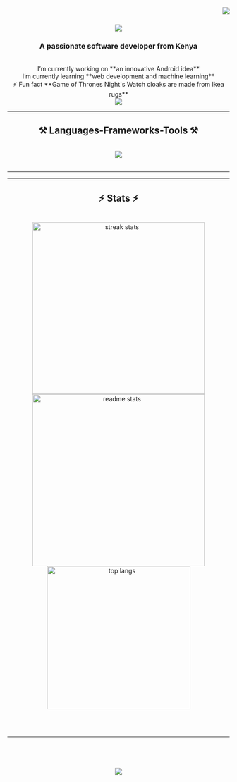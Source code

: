 <img align="right" src="https://visitor-badge.laobi.icu/badge?page_id=stanleyweche.stanleyweche" />

<h1 align="center">
    <img src="https://readme-typing-svg.herokuapp.com/?font=Righteous&size=35&center=true&vCenter=true&width=500&height=70&duration=4000&lines=👋Hi+There!+;+I'm+Stanley!;+JKUAT+IT+student" />
</h1>
<h3 align="center">A passionate software developer from Kenya</h3>
<br/>

<div align="center">
  I’m currently working on **an innovative Android idea** <br>
  I’m currently learning **web development and machine learning** <br>
   ⚡ Fun fact **Game of Thrones Night's Watch cloaks are made from Ikea rugs**
</div> 

<div align="center">
  <a href="mailto:stanleyow09@gmail.com">
    <img src="https://img.shields.io/badge/Gmail-333333?style=for-the-badge&logo=gmail&logoColor=red" />
  </a>

</div>

<hr/> 

<h2 align="center">⚒️ Languages-Frameworks-Tools ⚒️</h2>
<br/>

<div align="center">
  <img src="https://skillicons.dev/icons?i=vscode,python,pycharm,git,github,django,opencv,html,css,anaconda,cpp" /> 
  <br>
 </div>
<br/>

<hr/>

 
</div>

<hr/>

<h2 align="center">⚡ Stats ⚡</h2>
<br>

<div align=center>
  <img width=390 src="https://github-readme-streak-stats-salesp07.vercel.app/?user=stanleyweche&count_private=true&theme=react&border_radius=10" alt="streak stats"/>
  <img width=390 src="https://github-readme-stats-salesp07.vercel.app/api?username=stanleyweche&count_private=true&show_icons=true&theme=react&rank_icon=github&border_radius=10" alt="readme stats" />
  <br/>
  <img width=325 align="center" src="https://github-readme-stats-salesp07.vercel.app/api/top-langs/?username=stanleyweche&hide=HTML&langs_count=8&layout=compact&theme=react&border_radius=10&size_weight=0.5&count_weight=0.5&exclude_repo=github-readme-stats" alt="top langs" />
</div>

<br/><br/><hr/><br/>
<h1 align="center">
    <img src="https://readme-typing-svg.herokuapp.com/?font=Righteous&size=35&center=true&vCenter=true&width=500&height=70&duration=4000&lines=Thank+for+visiting+my+profile" />

<br/>
